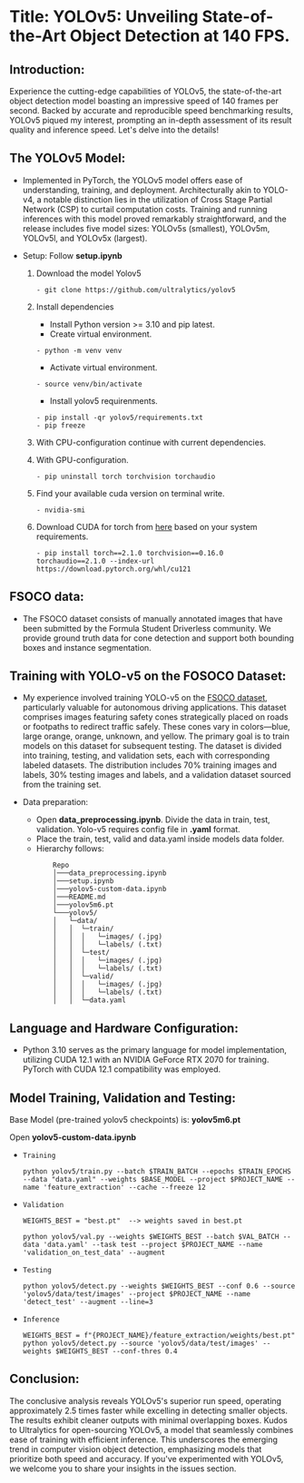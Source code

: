 # Title: YOLOv5: Unveiling State-of-the-Art Object Detection at 140 FPS.

## Introduction:
Experience the cutting-edge capabilities of YOLOv5, the state-of-the-art object detection model boasting an impressive speed of 140 frames per second. Backed by accurate and reproducible speed benchmarking results, YOLOv5 piqued my interest, prompting an in-depth assessment of its result quality and inference speed. Let's delve into the details!


## The YOLOv5 Model:
   - Implemented in PyTorch, the YOLOv5 model offers ease of understanding, training, and deployment. Architecturally akin to YOLO-v4, a notable distinction lies in the utilization of Cross Stage Partial Network (CSP) to curtail computation costs. Training and running inferences with this model proved remarkably straightforward, and the release includes five model sizes: YOLOv5s (smallest), YOLOv5m, YOLOv5l, and YOLOv5x (largest).
   
   - Setup: Follow **setup.ipynb**
        1. Download the model Yolov5 
            ```
            - git clone https://github.com/ultralytics/yolov5
            ```
        
        2. Install dependencies
            - Install Python version >= 3.10 and pip latest.
            - Create virtual environment.
            ```
            - python -m venv venv
            ```
            - Activate virtual environment.
            ```
            - source venv/bin/activate
            ```
            - Install yolov5 requirenments.
            ```
            - pip install -qr yolov5/requirements.txt
            - pip freeze
            ```
        
        3. With CPU-configuration continue with current dependencies.
        
        4. With GPU-configuration.
            ```
            - pip uninstall torch torchvision torchaudio
            ```
        5. Find your available cuda version on terminal write.
            ```
            - nvidia-smi
            ```
        6. Download CUDA for torch from [here](https://pytorch.org/get-started/previous-versions/) based on your system requirements.
            ```
            - pip install torch==2.1.0 torchvision==0.16.0 torchaudio==2.1.0 --index-url https://download.pytorch.org/whl/cu121
            ```

## FSOCO data:
   - The FSOCO dataset consists of manually annotated images that have been submitted by the Formula Student Driverless community. We provide ground truth data for cone detection and support both bounding boxes and instance segmentation.


## Training with YOLO-v5 on the FOSOCO Dataset:
   - My experience involved training YOLO-v5 on the [FSOCO dataset](https://www.fsoco-dataset.com/download), particularly valuable for autonomous driving applications. This dataset comprises images featuring safety cones strategically placed on roads or footpaths to redirect traffic safely. These cones vary in colors—blue, large orange, orange, unknown, and yellow. The primary goal is to train models on this dataset for subsequent testing. The dataset is divided into training, testing, and validation sets, each with corresponding labeled datasets. The distribution includes 70% training images and labels, 30% testing images and labels, and a validation dataset sourced from the training set.
   
   - Data preparation:
        - Open **data_preprocessing.ipynb**. Divide the data in train, test, validation. Yolo-v5 requires config file in **.yaml** format. 
        - Place the train, test, valid and data.yaml inside models data folder.
        - Hierarchy follows:
            ```
                Repo
                │───data_preprocessing.ipynb 
                │───setup.ipynb 
                │───yolov5-custom-data.ipynb
                │───README.md
                │───yolov5m6.pt
                └───yolov5/
                │   └─data/
                │   │  └─train/
                │   │  │   └─images/ (.jpg)
                │   │  │   └─labels/ (.txt)
                │   │  └─test/
                │   │  │   └─images/ (.jpg)
                │   │  │   └─labels/ (.txt)
                │   │  └─valid/
                │   │  │   └─images/ (.jpg)
                │   │  │   └─labels/ (.txt)
                │   │  └─data.yaml
            ```
   

## Language and Hardware Configuration:
   - Python 3.10 serves as the primary language for model implementation, utilizing CUDA 12.1 with an NVIDIA GeForce RTX 2070 for training. PyTorch with CUDA 12.1 compatibility was employed.
    
## Model Training, Validation and Testing:
Base Model (pre-trained yolov5 checkpoints) is: **yolov5m6.pt**

Open **yolov5-custom-data.ipynb**
- `Training`
    ```
    python yolov5/train.py --batch $TRAIN_BATCH --epochs $TRAIN_EPOCHS --data "data.yaml" --weights $BASE_MODEL --project $PROJECT_NAME --name 'feature_extraction' --cache --freeze 12
    ```
    
- `Validation`
    ```
    WEIGHTS_BEST = "best.pt"  --> weights saved in best.pt
    ```
    ```
	python yolov5/val.py --weights $WEIGHTS_BEST --batch $VAL_BATCH --data 'data.yaml' --task test --project $PROJECT_NAME --name 'validation_on_test_data' --augment
    ```
    
- `Testing`
    ```
    python yolov5/detect.py --weights $WEIGHTS_BEST --conf 0.6 --source 'yolov5/data/test/images' --project $PROJECT_NAME --name 'detect_test' --augment --line=3
    ```
    
- `Inference`
    ```
    WEIGHTS_BEST = f"{PROJECT_NAME}/feature_extraction/weights/best.pt"
    python yolov5/detect.py --source 'yolov5/data/test/images' --weights $WEIGHTS_BEST --conf-thres 0.4
    ```
    
## Conclusion:
The conclusive analysis reveals YOLOv5's superior run speed, operating approximately 2.5 times faster while excelling in detecting smaller objects. The results exhibit cleaner outputs with minimal overlapping boxes. Kudos to Ultralytics for open-sourcing YOLOv5, a model that seamlessly combines ease of training with efficient inference. This underscores the emerging trend in computer vision object detection, emphasizing models that prioritize both speed and accuracy. If you've experimented with YOLOv5, we welcome you to share your insights in the issues section.


